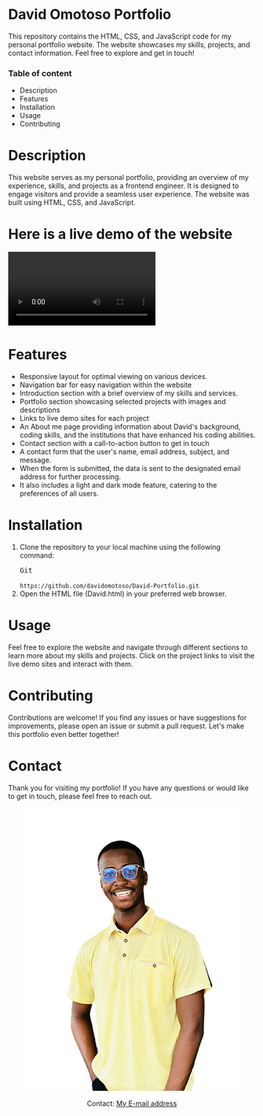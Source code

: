 <div>
  <h1>David Omotoso Portfolio</h1>
  <p>
    This repository contains the HTML, CSS, and JavaScript code for my
    personal portfolio website. The website showcases my skills, projects,
    and contact information. Feel free to explore and get in touch!
  </p>
</div>
<div>
  <h3>Table of content</h3>
  <ul>
    <li>Description</li>
    <li>Features</li>
    <li>Installation</li>
    <li>Usage</li>
    <li>Contributing</li>
  </ul>
</div>
<div>
  <h1>Description</h1>
  <p>
    This website serves as my personal portfolio, providing an overview of
    my experience, skills, and projects as a frontend engineer. It is
    designed to engage visitors and provide a seamless user experience. The
    website was built using HTML, CSS, and JavaScript.
  </p>
  <div>
    <h1>Here is a live demo of the website</h1>
    <video autoplay loop>
      <source src="Live Demo of David Omotoso Portfolio.mp4" />
    </video>
  </div>
</div>
<div>
  <h1>Features</h1>
  <ul>
    <li>Responsive layout for optimal viewing on various devices.</li>
    <li>Navigation bar for easy navigation within the website</li>
    <li>
      Introduction section with a brief overview of my skills and services.
    </li>
    <li>
      Portfolio section showcasing selected projects with images and
      descriptions
    </li>
    <li>Links to live demo sites for each project</li>
    <li>
      An About me page providing information about David's background,
      coding skills, and the institutions that have enhanced his coding
      abilities.
    </li>
    <li>Contact section with a call-to-action button to get in touch</li>
    <li>
      A contact form that the user's name, email address, subject, and
      message.
    </li>
    <li>
      When the form is submitted, the data is sent to the designated email
      address for further processing.
    </li>
    <li>
      It also includes a light and dark mode feature, catering to the
      preferences of all users.
    </li>
  </ul>
</div>
<div>
  <h1>Installation</h1>
  <ol>
    <li>
      Clone the repository to your local machine using the following
      command:
      <pre>Git</pre>
      <code>https://github.com/davidomotoso/David-Portfolio.git</code>
    </li>
    <li>Open the HTML file (David.html) in your preferred web browser.</li>
  </ol>
</div>
<div>
  <h1>Usage</h1>
  <p>
    Feel free to explore the website and navigate through different sections
    to learn more about my skills and projects. Click on the project links
    to visit the live demo sites and interact with them.
  </p>
</div>
<div>
  <h1>Contributing</h1>
  <p>
    Contributions are welcome! If you find any issues or have suggestions
    for improvements, please open an issue or submit a pull request. Let's
    make this portfolio even better together!
  </p>
</div>
<div>
  <h1>Contact</h1>
  <p>
    Thank you for visiting my portfolio! If you have any questions or would
    like to get in touch, please feel free to reach out.
  </p>
  <div align="center">
    <img src="img/David.png" alt="David" title="David" />
    <br />
    <p>
      Contact:
      <a href="mailto:davidomotoso45@gmail.com">My E-mail address</a>
    </p>
  </div>
</div>
